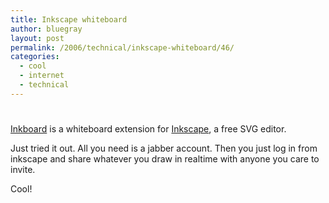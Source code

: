 ```yaml
---
title: Inkscape whiteboard
author: bluegray
layout: post
permalink: /2006/technical/inkscape-whiteboard/46/
categories:
  - cool
  - internet
  - technical
---
```

# 

[Inkboard][1] is a whiteboard extension for [Inkscape][2], a free SVG editor.

 [1]: http://inkboard.sourceforge.net/docs/UserManual.html
 [2]: http://www.inkscape.org/

Just tried it out. All you need is a jabber account. Then you just log in from inkscape and share whatever you draw in realtime with anyone you care to invite. 

Cool!